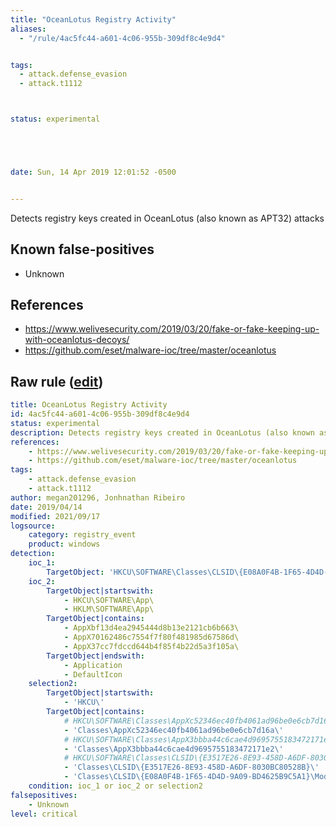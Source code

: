 ```yaml
---
title: "OceanLotus Registry Activity"
aliases:
  - "/rule/4ac5fc44-a601-4c06-955b-309df8c4e9d4"


tags:
  - attack.defense_evasion
  - attack.t1112



status: experimental





date: Sun, 14 Apr 2019 12:01:52 -0500


---
```


Detects registry keys created in OceanLotus (also known as APT32) attacks

<!--more-->


## Known false-positives

* Unknown



## References

* https://www.welivesecurity.com/2019/03/20/fake-or-fake-keeping-up-with-oceanlotus-decoys/
* https://github.com/eset/malware-ioc/tree/master/oceanlotus


## Raw rule ([edit](https://github.com/SigmaHQ/sigma/edit/master/rules/windows/registry_event/registry_event_apt_oceanlotus_registry.yml))
```yaml
title: OceanLotus Registry Activity
id: 4ac5fc44-a601-4c06-955b-309df8c4e9d4
status: experimental
description: Detects registry keys created in OceanLotus (also known as APT32) attacks
references:
    - https://www.welivesecurity.com/2019/03/20/fake-or-fake-keeping-up-with-oceanlotus-decoys/
    - https://github.com/eset/malware-ioc/tree/master/oceanlotus
tags:
    - attack.defense_evasion
    - attack.t1112
author: megan201296, Jonhnathan Ribeiro
date: 2019/04/14
modified: 2021/09/17
logsource:
    category: registry_event
    product: windows
detection:
    ioc_1:       
        TargetObject: 'HKCU\SOFTWARE\Classes\CLSID\{E08A0F4B-1F65-4D4D-9A09-BD4625B9C5A1}\Model'
    ioc_2:
        TargetObject|startswith:
            - HKCU\SOFTWARE\App\
            - HKLM\SOFTWARE\App\
        TargetObject|contains:
            - AppXbf13d4ea2945444d8b13e2121cb6b663\
            - AppX70162486c7554f7f80f481985d67586d\
            - AppX37cc7fdccd644b4f85f4b22d5a3f105a\
        TargetObject|endswith:
            - Application
            - DefaultIcon
    selection2:
        TargetObject|startswith:
            - 'HKCU\'
        TargetObject|contains:
            # HKCU\SOFTWARE\Classes\AppXc52346ec40fb4061ad96be0e6cb7d16a\
            - 'Classes\AppXc52346ec40fb4061ad96be0e6cb7d16a\'
            # HKCU\SOFTWARE\Classes\AppX3bbba44c6cae4d9695755183472171e2\
            - 'Classes\AppX3bbba44c6cae4d9695755183472171e2\'
            # HKCU\SOFTWARE\Classes\CLSID\{E3517E26-8E93-458D-A6DF-8030BC80528B}\
            - 'Classes\CLSID\{E3517E26-8E93-458D-A6DF-8030BC80528B}\'
            - 'Classes\CLSID\{E08A0F4B-1F65-4D4D-9A09-BD4625B9C5A1}\Model'
    condition: ioc_1 or ioc_2 or selection2
falsepositives:
    - Unknown
level: critical

```
